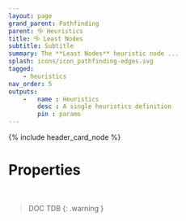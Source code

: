 ```yaml
---
layout: page
grand_parent: Pathfinding
parent: 🝰 Heuristics
title: 🝰 Least Nodes
subtitle: Subtitle
summary: The **Least Nodes** heuristic node ...
splash: icons/icon_pathfinding-edges.svg
tagged: 
    - heuristics
nav_order: 5
outputs:
    -   name : Heuristics
        desc : A single heuristics definition
        pin : params
---
```


{% include header_card_node %}

# Properties
<br>

> DOC TDB
{: .warning }

